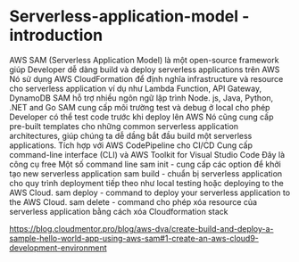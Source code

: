 # Serverless-application-model - introduction
AWS SAM (Serverless Application Model) là một open-source framework giúp Developer dễ dàng build và deploy serverless applications trên AWS
Nó sử dụng AWS CloudFormation để định nghĩa infrastructure và resource cho serverless application ví dụ như Lambda Function, API Gateway, DynamoDB
SAM hỗ trợ nhiều ngôn ngữ lập trình Node. js, Java, Python, .NET and Go
SAM cung cấp môi trường test và debug ở local cho phép Developer có thể test code trước khi deploy lên AWS
Nó cũng cung cấp pre-built templates cho những common serverless application architectures, giúp chúng ta dễ dầng bắt đầu build một serverless applications.
Tích hợp với  AWS CodePipeline cho CI/CD
Cung cấp command-line interface (CLI) và AWS Toolkit for Visual Studio Code
Đây là công cụ free
Một số command line
sam init - cung cấp các option để khởi tạo new serverless application
sam build - chuẩn bị serverless application cho quy trình deployment tiếp theo như  local testing hoặc deploying to the AWS Cloud.
sam deploy - command to deploy your serverless application to the AWS Cloud.
sam delete - command cho phép xóa resource của serverless application bằng cách xóa Cloudformation stack

https://blog.cloudmentor.pro/blog/aws-dva/create-build-and-deploy-a-sample-hello-world-app-using-aws-sam#1-create-an-aws-cloud9-development-environment
